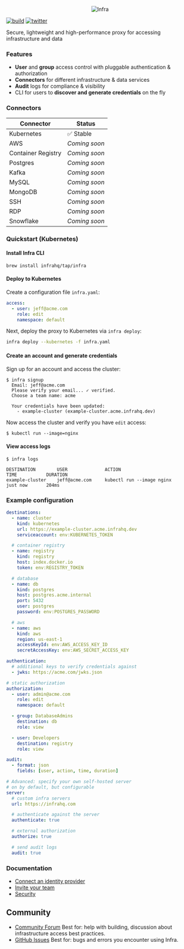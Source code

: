 <p align="center">
  <img alt="Infra" src="https://user-images.githubusercontent.com/251292/176219932-dd8f84ae-5ad4-44e5-8865-dedb13f3c32b.svg" />
</p>

[![build](https://github.com/infrahq/infra/actions/workflows/release.yml/badge.svg)](https://github.com/infrahq/infra/releases/latest)
[![twitter](https://img.shields.io/twitter/follow/infrahq.svg?style=social&label=Follow)](https://twitter.com/infrahq)

Secure, lightweight and high-performance proxy for accessing infrastructure and data

### Features

- **User** and **group** access control with pluggable authentication & authorization
- **Connectors** for different infrastructure & data services
- **Audit** logs for compliance & visibility
- CLI for users to **discover and generate credentials** on the fly

### Connectors

| Connector          | Status        |
| ------------------ | ------------- |
| Kubernetes         | ✅ Stable     |
| AWS                | _Coming soon_ |
| Container Registry | _Coming soon_ |
| Postgres           | _Coming soon_ |
| Kafka              | _Coming soon_ |
| MySQL              | _Coming soon_ |
| MongoDB            | _Coming soon_ |
| SSH                | _Coming soon_ |
| RDP                | _Coming soon_ |
| Snowflake          | _Coming soon_ |

### Quickstart (Kubernetes)

#### Install Infra CLI

```
brew install infrahq/tap/infra
```

#### Deploy to Kubernetes

Create a configuration file `infra.yaml`:

```yaml
access:
  - user: jeff@acme.com
    role: edit
    namespace: default
```

Next, deploy the proxy to Kubernetes via `infra deploy`:

```bash
infra deploy --kubernetes -f infra.yaml
```

#### Create an account and generate credentials

Sign up for an account and access the cluster:

```
$ infra signup
  Email: jeff@acme.com
  Please verify your email... ✓ verified.
  Choose a team name: acme

  Your credentials have been updated:
    - example-cluster (example-cluster.acme.infrahq.dev)
```

Now access the cluster and verify you have `edit` access:

```
$ kubectl run --image=nginx
```

#### View access logs

```
$ infra logs

DESTINATION        USER              ACTION                         TIME           DURATION
example-cluster    jeff@acme.com     kubectl run --image nginx      just now       204ms
```

### Example configuration

```yaml
destinations:
  - name: cluster
    kind: kubernetes
    url: https://example-cluster.acme.infrahq.dev
    serviceaccount: env:KUBERNETES_TOKEN

  # container registry
  - name: registry
    kind: registry
    host: index.docker.io
    token: env:REGISTRY_TOKEN

  # database
  - name: db
    kind: postgres
    host: postgres.acme.internal
    port: 5432
    user: postgres
    password: env:POSTGRES_PASSWORD

  # aws
  - name: aws
    kind: aws
    region: us-east-1
    accessKeyId: env:AWS_ACCESS_KEY_ID
    secretAccessKey: env:AWS_SECRET_ACCESS_KEY

authentication:
  # additional keys to verify credentials against
  - jwks: https://acme.com/jwks.json

# static authorization
authorization:
  - user: admin@acme.com
    role: edit
    namespace: default

  - group: DatabaseAdmins
    destination: db
    role: view

  - user: Developers
    destination: registry
    role: view

audit:
  - format: json
    fields: [user, action, time, duration]

# Advanced: specify your own self-hosted server
# on by default, but configurable
server:
  # custom infra servers
  url: https://infrahq.com

  # authenticate against the server
  authenticate: true

  # external authorization
  authorize: true

  # send audit logs
  audit: true
```

### Documentation

- [Connect an identity provider](https://infrahq.com/configuration/identity-provider)
- [Invite your team](https://infrahq.com/docs/configuration/invite-team)
- [Security](https://infrahq.com/docs/reference/security)

## Community

- [Community Forum](https://github.com/infrahq/infra/discussions) Best for: help with building, discussion about infrastructure access best practices.
- [GitHub Issues](https://github.com/infrahq/infra/issues) Best for: bugs and errors you encounter using Infra.
